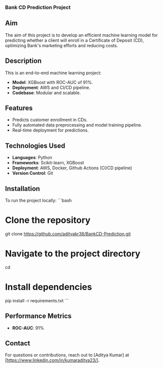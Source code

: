 ### Bank CD Prediction Project

## Aim
The aim of this project is to develop an efficient machine learning model for predicting whether a client will enroll in a Certificate of Deposit (CD), optimizing Bank's marketing efforts and reducing costs.

## Description
This is an end-to-end machine learning project:
- **Model**: XGBoost with ROC-AUC of 91%.
- **Deployment**: AWS and CI/CD pipeline.
- **Codebase**: Modular and scalable.

## Features
- Predicts customer enrollment in CDs.
- Fully automated data preprocessing and model training pipeline.
- Real-time deployment for predictions.

## Technologies Used
- **Languages**: Python
- **Frameworks**: Scikit-learn, XGBoost
- **Deployment**: AWS, Docker, Github Actions (CI/CD pipeline)
- **Version Control**: Git

## Installation
To run the project locally:
\`\`\`bash
# Clone the repository
git clone <https://github.com/adityakr38/BankCD-Prediction.git>

# Navigate to the project directory
cd <BankCD-Prediction>

# Install dependencies
pip install -r requirements.txt
\`\`\`

## Performance Metrics
- **ROC-AUC**: 91%

## Contact
For questions or contributions, reach out to [Aditya Kumar] at [https://www.linkedin.com/in/kumaraditya23/].

